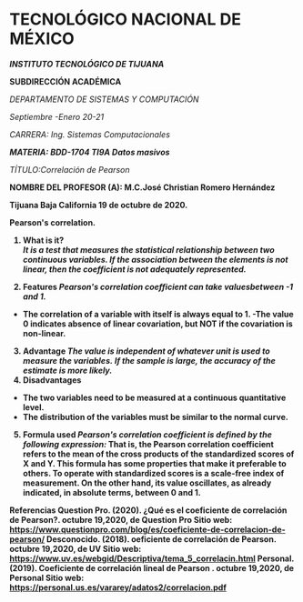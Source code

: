 # TECNOLÓGICO​ ​NACIONAL​ ​DE​ ​MÉXICO
<b>_INSTITUTO TECNOLÓGICO DE TIJUANA_</b>


**__SUBDIRECCIÓN ACADÉMICA__**

_DEPARTAMENTO DE SISTEMAS Y COMPUTACIÓN_



*_Septiembre -Enero 20-21_*

*_CARRERA: Ing. Sistemas Computacionales_*

*__MATERIA: BDD-1704 TI9A Datos masivos__*

*TÍTULO:​Correlación de Pearson*


<b>NOMBRE DEL PROFESOR (A): M.C.José Christian Romero Hernández

Tijuana Baja California  19 de octubre de 2020.



Pearson's correlation.

1. What is it?  
*It is a test that measures the statistical relationship between two continuous variables. If the association between the elements is not linear, then the coefficient is not adequately represented.*

2. Features
*Pearson's correlation coefficient can take values ​​between -1 and 1.*
- The correlation of a variable with itself is always equal to 1.
-The value 0 indicates absence of linear covariation, but NOT if the covariation is non-linear.
3. Advantage
*The value is independent of whatever unit is used to measure the variables.*
*If the sample is large, the accuracy of the estimate is more likely.*
4. Disadvantages
- The two variables need to be measured at a continuous quantitative level.
- The distribution of the variables must be similar to the normal curve.
5. Formula used
*Pearson's correlation coefficient is defined by the following expression:*
That is, the Pearson correlation coefficient refers to the mean of the cross products of the standardized scores of X and Y. This formula has some properties that make it preferable to others. To operate with standardized scores is a scale-free index of measurement. On the other hand, its value oscillates, as already indicated, in absolute terms, between 0 and 1.

<b>Referencias</b>
Question Pro. (2020). ¿Qué es el coeficiente de correlación de Pearson?. octubre 19,2020, de Question Pro Sitio web: https://www.questionpro.com/blog/es/coeficiente-de-correlacion-de-pearson/
Desconocido. (2018). oeficiente de correlación de Pearson. octubre 19,2020, de UV Sitio web: https://www.uv.es/webgid/Descriptiva/tema_5_correlacin.html
Personal. (2019). Coeficiente de correlación lineal de Pearson . octubre 19,2020, de Personal Sitio web: https://personal.us.es/vararey/adatos2/correlacion.pdf


